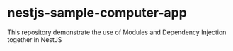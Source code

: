 # nestjs-sample-computer-app
This repository demonstrate the use of Modules and Dependency Injection together in NestJS
